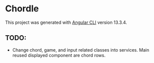# Chordle

This project was generated with [Angular CLI](https://github.com/angular/angular-cli) version 13.3.4.

## TODO:

- Change chord, game, and input related classes into services. Main reused displayed component are chord rows.
